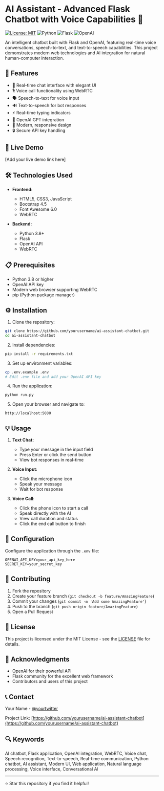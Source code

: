 # AI Assistant - Advanced Flask Chatbot with Voice Capabilities 🤖

[![License: MIT](https://img.shields.io/badge/License-MIT-yellow.svg)](https://opensource.org/licenses/MIT)
![Python](https://img.shields.io/badge/python-v3.8+-blue.svg)
![Flask](https://img.shields.io/badge/flask-v2.0+-blue.svg)
![OpenAI](https://img.shields.io/badge/OpenAI-API-green.svg)

An intelligent chatbot built with Flask and OpenAI, featuring real-time voice conversations, speech-to-text, and text-to-speech capabilities. This project demonstrates modern web technologies and AI integration for natural human-computer interaction.

## 🌟 Features

- 💬 Real-time chat interface with elegant UI
- 🎙️ Voice call functionality using WebRTC
- 🗣️ Speech-to-text for voice input
- 🔊 Text-to-speech for bot responses
- ⚡ Real-time typing indicators
- 🤖 OpenAI GPT integration
- 🎨 Modern, responsive design
- 🔒 Secure API key handling

## 🚀 Live Demo

[Add your live demo link here]

## 🛠️ Technologies Used

- **Frontend:**
  - HTML5, CSS3, JavaScript
  - Bootstrap 4.5
  - Font Awesome 6.0
  - WebRTC

- **Backend:**
  - Python 3.8+
  - Flask
  - OpenAI API
  - WebRTC

## 📋 Prerequisites

- Python 3.8 or higher
- OpenAI API key
- Modern web browser supporting WebRTC
- pip (Python package manager)

## ⚙️ Installation

1. Clone the repository:
```bash
git clone https://github.com/yourusername/ai-assistant-chatbot.git
cd ai-assistant-chatbot
```

2. Install dependencies:
```bash
pip install -r requirements.txt
```

3. Set up environment variables:
```bash
cp .env.example .env
# Edit .env file and add your OpenAI API key
```

4. Run the application:
```bash
python run.py
```

5. Open your browser and navigate to:
```
http://localhost:5000
```

## 💡 Usage

1. **Text Chat:**
   - Type your message in the input field
   - Press Enter or click the send button
   - View bot responses in real-time

2. **Voice Input:**
   - Click the microphone icon
   - Speak your message
   - Wait for bot response

3. **Voice Call:**
   - Click the phone icon to start a call
   - Speak directly with the AI
   - View call duration and status
   - Click the end call button to finish

## 🔧 Configuration

Configure the application through the `.env` file:

```plaintext
OPENAI_API_KEY=your_api_key_here
SECRET_KEY=your_secret_key
```

## 🤝 Contributing

1. Fork the repository
2. Create your feature branch (`git checkout -b feature/AmazingFeature`)
3. Commit your changes (`git commit -m 'Add some AmazingFeature'`)
4. Push to the branch (`git push origin feature/AmazingFeature`)
5. Open a Pull Request

## 📝 License

This project is licensed under the MIT License - see the [LICENSE](LICENSE) file for details.

## 🙏 Acknowledgments

- OpenAI for their powerful API
- Flask community for the excellent web framework
- Contributors and users of this project

## 📞 Contact

Your Name - [@yourtwitter](https://twitter.com/yourtwitter)

Project Link: [https://github.com/yourusername/ai-assistant-chatbot](https://github.com/yourusername/ai-assistant-chatbot)

## 🔍 Keywords

AI chatbot, Flask application, OpenAI integration, WebRTC, Voice chat, Speech recognition, Text-to-speech, Real-time communication, Python chatbot, AI assistant, Modern UI, Web application, Natural language processing, Voice interface, Conversational AI

---
⭐ Star this repository if you find it helpful!